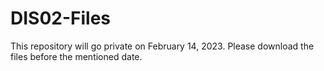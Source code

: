 # DIS02-Files

This repository will go private on February 14, 2023. Please download the files before the mentioned date.
